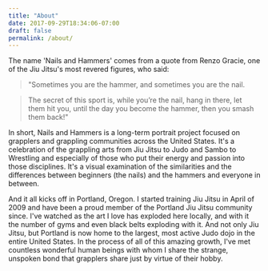 ```yaml
---
title: "About"
date: 2017-09-29T18:34:06-07:00
draft: false
permalink: /about/
---
```


The name 'Nails and Hammers' comes from a quote from Renzo Gracie, one of the Jiu Jitsu's most revered figures, who said:

>"Sometimes you are the hammer, and sometimes you are the nail.

>The secret of this sport is, while you’re the nail, hang in there, let them hit you, until the day you become the hammer, then you smash them back!"

In short, Nails and Hammers is a long-term portrait project focused on grapplers and grappling communities across the United States. It's a celebration of the grappling arts from Jiu Jitsu to Judo and Sambo to Wrestling and especially of those who put their energy and passion into those disciplines. It's a visual examination of the similarities and the differences between beginners (the nails) and the hammers and everyone in between.

And it all kicks off in Portland, Oregon. I started training Jiu Jitsu in April of 2009 and have been a proud member of the Portland Jiu Jitsu community since. I've watched as the art I love has exploded here locally, and with it the number of gyms and even black belts exploding with it. And not only Jiu Jitsu, but Portland is now home to the largest, most active Judo dojo in the entire United States. In the process of all of this amazing growth, I've met countless wonderful human beings with whom I share the strange, unspoken bond that grapplers share just by virtue of their hobby.
